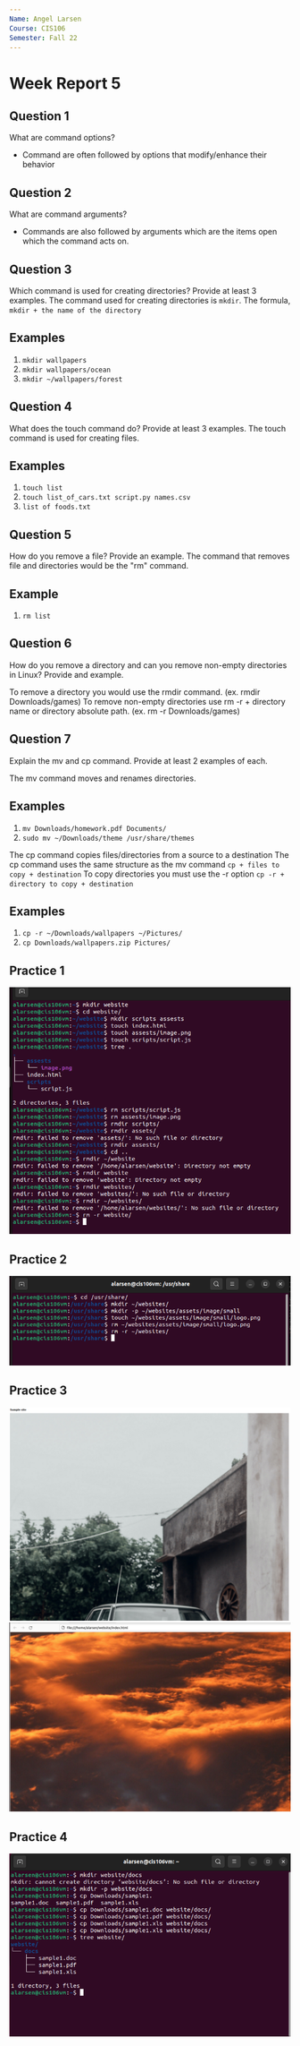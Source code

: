 ```yaml
---
Name: Angel Larsen
Course: CIS106
Semester: Fall 22
---
```



# Week Report 5

## Question 1
What are command options?
- Command are often followed by options that modify/enhance their behavior

## Question 2
What are command arguments?
- Commands are also followed by arguments which are the items open which the command acts on.

## Question 3
Which command is used for creating directories? Provide at least 3 examples.
The command used for creating directories is `mkdir`. The formula, `mkdir + the name of the directory`
## Examples
1. `mkdir wallpapers`
2. `mkdir wallpapers/ocean`
3. `mkdir ~/wallpapers/forest`

## Question 4
What does the touch command do? Provide at least 3 examples.
The touch command is used for creating files. 
## Examples
1. `touch list`
2. `touch list_of_cars.txt script.py names.csv`
3. `list of foods.txt`
## Question 5
How do you remove a file? Provide an example.
The command that removes file and directories would be the "rm" command.
## Example
1. `rm list`

## Question 6
How do you remove a directory and can you remove non-empty directories in Linux? Provide and example.

To remove a directory you would use the rmdir command.
(ex. rmdir Downloads/games)
To remove non-empty directories use rm -r + directory name or directory absolute path.
(ex. rm -r Downloads/games)

## Question 7
Explain the mv and cp command. Provide at least 2 examples of each.

The mv command moves and renames directories.
## Examples
1. `mv Downloads/homework.pdf Documents/`
2. `sudo mv ~/Downloads/theme /usr/share/themes`

The cp command copies files/directories from a source to a destination
The cp command uses the same structure as the mv command `cp + files to copy + destination`
To copy directories you must use the -r option
`cp -r + directory to copy + destination`

## Examples
1. `cp -r ~/Downloads/wallpapers ~/Pictures/`
2. `cp Downloads/wallpapers.zip Pictures/`

## Practice 1
![wr5](cq1.png)

## Practice 2
![wr5](cq2.png)

## Practice 3
![wr5](cq3p1.png)
![wr5](cq3p2.png)

## Practice 4
![wr5](cq4.png)